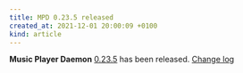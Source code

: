 ```yaml
---
title: MPD 0.23.5 released
created_at: 2021-12-01 20:00:09 +0100
kind: article
---
```


**Music Player Daemon** [0.23.5](http://www.musicpd.org/download/mpd/0.23/mpd-0.23.5.tar.xz) has been released.
[Change log](https://raw.githubusercontent.com/MusicPlayerDaemon/MPD/v0.23.5/NEWS)
